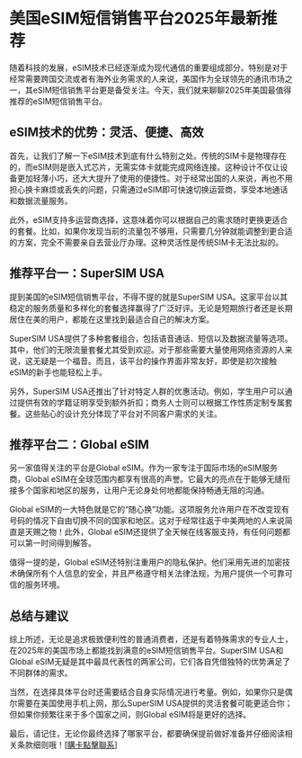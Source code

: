 # 美国eSIM短信销售平台2025年最新推荐

随着科技的发展，eSIM技术已经逐渐成为现代通信的重要组成部分。特别是对于经常需要跨国交流或者有海外业务需求的人来说，美国作为全球领先的通讯市场之一，其eSIM短信销售平台更是备受关注。今天，我们就来聊聊2025年美国最值得推荐的eSIM短信销售平台。

## eSIM技术的优势：灵活、便捷、高效

首先，让我们了解一下eSIM技术到底有什么特别之处。传统的SIM卡是物理存在的，而eSIM则是嵌入式芯片，无需实体卡就能完成网络连接。这种设计不仅让设备更加轻薄小巧，还大大提升了使用的便捷性。对于经常出国的人来说，再也不用担心换卡麻烦或丢失的问题，只需通过eSIM即可快速切换运营商，享受本地通话和数据流量服务。

此外，eSIM支持多运营商选择，这意味着你可以根据自己的需求随时更换更适合的套餐。比如，如果你发现当前的流量包不够用，只需要几分钟就能调整到更合适的方案，完全不需要亲自去营业厅办理。这种灵活性是传统SIM卡无法比拟的。

## 推荐平台一：SuperSIM USA

提到美国的eSIM短信销售平台，不得不提的就是SuperSIM USA。这家平台以其稳定的服务质量和多样化的套餐选择赢得了广泛好评。无论是短期旅行者还是长期居住在美的用户，都能在这里找到最适合自己的解决方案。

SuperSIM USA提供了多种套餐组合，包括语音通话、短信以及数据流量等选项。其中，他们的无限流量套餐尤其受到欢迎。对于那些需要大量使用网络资源的人来说，这无疑是一个福音。而且，该平台的操作界面非常友好，即使是初次接触eSIM的新手也能轻松上手。

另外，SuperSIM USA还推出了针对特定人群的优惠活动。例如，学生用户可以通过提供有效的学籍证明享受到额外折扣；商务人士则可以根据工作性质定制专属套餐。这些贴心的设计充分体现了平台对不同客户需求的关注。

## 推荐平台二：Global eSIM

另一家值得关注的平台是Global eSIM。作为一家专注于国际市场的eSIM服务商，Global eSIM在全球范围内都享有很高的声誉。它最大的亮点在于能够无缝衔接多个国家和地区的服务，让用户无论身处何地都能保持畅通无阻的沟通。

Global eSIM的一大特色就是它的“随心换”功能。这项服务允许用户在不改变现有号码的情况下自由切换不同的国家和地区。这对于经常往返于中美两地的人来说简直是天赐之物！此外，Global eSIM还提供了全天候在线客服支持，有任何问题都可以第一时间得到解答。

值得一提的是，Global eSIM还特别注重用户的隐私保护。他们采用先进的加密技术确保所有个人信息的安全，并且严格遵守相关法律法规，为用户提供一个可靠可信的服务环境。

## 总结与建议

综上所述，无论是追求极致便利性的普通消费者，还是有着特殊需求的专业人士，在2025年的美国市场上都能找到满意的eSIM短信销售平台。SuperSIM USA和Global eSIM无疑是其中最具代表性的两家公司，它们各自凭借独特的优势满足了不同群体的需求。

当然，在选择具体平台时还需要结合自身实际情况进行考量。例如，如果你只是偶尔需要在美国使用手机上网，那么SuperSIM USA提供的灵活套餐可能更适合你；但如果你频繁往来于多个国家之间，则Global eSIM将是更好的选择。

最后，请记住，无论你最终选择了哪家平台，都要确保提前做好准备并仔细阅读相关条款细则哦！[[購卡點擊聯系](https://t.me/s/SXDXQF)]